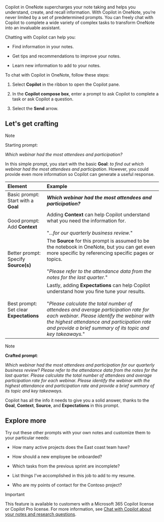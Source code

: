Copilot in OneNote supercharges your note taking and helps you understand, create, and recall information. With Copilot in OneNote, you’re never limited by a set of predetermined prompts. You can freely chat with Copilot to complete a wide variety of complex tasks to transform OneNote into an invaluable assistant. 

Chatting with Copilot can help you:

- Find information in your notes.

- Get tips and recommendations to improve your notes.

- Learn new information to add to your notes.

To chat with Copilot in OneNote, follow these steps:

1. Select **Copilot** in the ribbon to open the Copilot pane.

1. In the **Copilot compose box**, enter a prompt to ask Copilot to complete a task or ask Copilot a question.

1. Select the **Send** arrow.

## Let's get crafting

> [!NOTE]
> Starting prompt:
>
> _Which webinar had the most attendees and participation?_

In this simple prompt, you start with the basic **Goal**: _to find out which webinar had the most attendees and participation_. However, you could provide even more information so Copilot can generate a useful response.

| Element | Example |
| :------ | :------- |
| Basic prompt: <br>Start with a **Goal** | **_Which webinar had the most attendees and participation?_** |
| Good prompt: <br>Add **Context** | Adding **Context** can help Copilot understand what you need the information for.<br><br>"_...for our quarterly business review._" |
| Better prompt: <br>Specify **Source(s)** | The **Source** for this prompt is assumed to be the notebook in OneNote, but you can get even more specific by referencing specific pages or topics.<br><br>"_Please refer to the attendance data from the notes for the last quarter._" |
| Best prompt: <br>Set clear **Expectations** | Lastly, adding **Expectations** can help Copilot understand how you fine tune your results.<br><br>"_Please calculate the total number of attendees and average participation rate for each webinar. Please identify the webinar with the highest attendance and participation rate and provide a brief summary of its topic and key takeaways._" |

> [!NOTE]
> **Crafted prompt**:
>
> _Which webinar had the most attendees and participation for our quarterly business review? Please refer to the attendance data from the notes for the last quarter. Please calculate the total number of attendees and average participation rate for each webinar. Please identify the webinar with the highest attendance and participation rate and provide a brief summary of its topic and key takeaways._

Copilot has all the info it needs to give you a solid answer, thanks to the **Goal**, **Context**, **Source**, and **Expectations** in this prompt.

## Explore more

Try out these other prompts with your own notes and customize them to your particular needs: 

- How many active projects does the East coast team have?

- How should a new employee be onboarded?

- Which tasks from the previous sprint are incomplete?

- List things I've accomplished in this job to add to my resume.

- Who are my points of contact for the Contoso project?

> [!IMPORTANT]
> This feature is available to customers with a Microsoft 365 Copilot license or Copilot Pro license. For more information, see [Chat with Copilot about your notes and research questions](https://support.microsoft.com/office/chat-with-copilot-about-your-notes-and-research-questions-8be75b91-d4d3-461e-af9a-fadfe208b589).